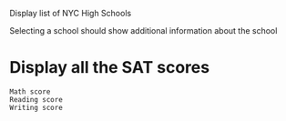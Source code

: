 Display list of NYC High Schools

Selecting a school should show additional information about the school
   # Display all the SAT scores
    Math score
    Reading score
    Writing score
